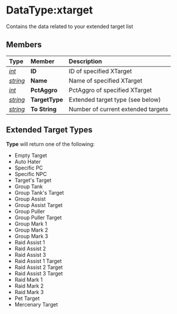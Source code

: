 # DataType:xtarget

Contains the data related to your extended target list

## Members

| **Type** | **Member** | **Description** |
| :--- | :--- | :--- |
| [_int_](datatype-int.md) | **ID** | ID of specified XTarget |
| [_string_]() | **Name** | Name of specified XTarget |
| [_int_](datatype-int.md) | **PctAggro** | PctAggro of specified XTarget |
| [_string_]() | **TargetType** | Extended target type \(see below\) |
| [_string_]() | **To String** | Number of current extended targets |

## Extended Target Types

**Type** will return one of the following:

* Empty Target
* Auto Hater
* Specific PC
* Specific NPC
* Target's Target
* Group Tank
* Group Tank's Target
* Group Assist
* Group Assist Target
* Group Puller
* Group Puller Target
* Group Mark 1
* Group Mark 2
* Group Mark 3
* Raid Assist 1
* Raid Assist 2
* Raid Assist 3
* Raid Assist 1 Target
* Raid Assist 2 Target
* Raid Assist 3 Target
* Raid Mark 1
* Raid Mark 2
* Raid Mark 3
* Pet Target
* Mercenary Target

